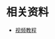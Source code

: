 # 相关资料

- [视频教程](https://www.bilibili.com/video/BV1VJ411X7xX?spm_id_from=333.337.search-card.all.click&vd_source=be746efb77e979ca275e4f65f2d8cda3)
